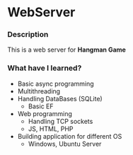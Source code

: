 # WebServer
### Description
This is a web server for **Hangman Game**
### What have I learned?
  * Basic async programming
  * Multithreading
  * Handling DataBases (SQLite)
      * Basic EF
  * Web programming
      * Handling TCP sockets
      * JS, HTML, PHP
  * Building application for different OS
      * Windows, Ubuntu Server
